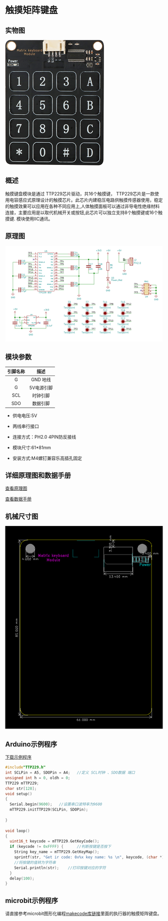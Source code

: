 # 触摸矩阵键盘

## 实物图
![实物图](matrix_keyboard_module/matrix_keyboard_module.png)

## 概述

触摸键盘模块是通过 TTP229芯片驱动，共16个触摸键， TTP229芯片是一款使用电容感应式原理设计的触摸芯片。此芯片内建稳压电路供触摸传感器使用，稳定的触摸效果可以应用在各种不同应用上,人体触摸面板可以通过非导电性绝缘材料连接，主要应用是以取代机械开关或按钮,此芯片可以独立支持8个触摸键或16个触摸键. 模块使用IIC通讯。

## 原理图

![原理图](matrix_keyboard_module/matrix_keyboard_module_schematic.png)

## 模块参数

| 引脚名称 |    描述    |
| :------: | :--------: |
|    G     |  GND 地线  |
|    G     | 5V电源引脚 |
|   SCL    |  时钟引脚  |
|   SDO    |  数据引脚  |

- 供电电压:5V

- 两线串行接口

- 连接方式：PH2.0 4PIN防反接线

- 模块尺寸:61*81mm

- 安装方式:M4螺钉兼容乐高插孔固定

## 详细原理图和数据手册

 [查看原理图](matrix_keyboard_module/matrix_keyboard_module_schematic.pdf) 

 [查看数据手册](matrix_keyboard_module/ttp229.pdf) 

## 机械尺寸图

![机械尺寸图](matrix_keyboard_module/matrix_keyboard_module_assembly.png)

## Arduino示例程序

[下载示例程序](matrix_keyboard_module/matrix_keyboard_module.zip)

```c
#include"TTP229.h"
int SCLPin = A5, SDOPin = A4;   //定义 SCL时钟 、SDO数据 端口
unsigned int h = 0, oldh = 0;
TTP229 mTTP229;
char str[128];
void setup()
{
  Serial.begin(9600);   //设置串口波特率为9600
  mTTP229.initTTP229(SCLPin, SDOPin);

}

void loop()
{
  uint16_t keycode = mTTP229.GetKeyCode();
  if (keycode != 0xFFFF) {      //判断按键是否按下
    String key_name = mTTP229.GetKeyMap();
    sprintf(str, "Get ir code: 0x%x key name: %s \n", keycode, (char *)key_name.c_str()); 
    //将按键的值转为字符串
    Serial.println(str);    //打印按键对应的字符
  }
  delay(100);
}
```

## microbit示例程序

请直接参考microbit图形化编程[makecode库链接](https://github.com/emakefun/pxt-sensorbit)里面的执行器的触摸矩阵键盘。

